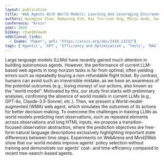 ```yaml
---
layout: publication
title: 'Web Agents With World Models: Learning And Leveraging Environment Dynamics In Web Navigation'
authors: Hyungjoo Chae, Namyoung Kim, Kai Tzu-iunn Ong, Minju Gwak, Gwanwoo Song, Jihoon Kim, Sunghwan Kim, Dongha Lee, Jinyoung Yeo
conference: "Arxiv"
year: 2024
bibkey: chae2024web
additional_links:
  - {name: "Paper", url: "https://arxiv.org/abs/2410.13232"}
tags: ['Agentic', 'GPT', 'Efficiency and Optimization', 'Tools', 'RAG', 'Model Architecture', 'Reinforcement Learning', 'Training Techniques', 'Attention Mechanism', 'Agent']
---
```

Large language models (LLMs) have recently gained much attention in building
autonomous agents. However, the performance of current LLM-based web agents in
long-horizon tasks is far from optimal, often yielding errors such as
repeatedly buying a non-refundable flight ticket. By contrast, humans can avoid
such an irreversible mistake, as we have an awareness of the potential outcomes
(e.g., losing money) of our actions, also known as the "world model". Motivated
by this, our study first starts with preliminary analyses, confirming the
absence of world models in current LLMs (e.g., GPT-4o, Claude-3.5-Sonnet,
etc.). Then, we present a World-model-augmented (WMA) web agent, which
simulates the outcomes of its actions for better decision-making. To overcome
the challenges in training LLMs as world models predicting next observations,
such as repeated elements across observations and long HTML inputs, we propose
a transition-focused observation abstraction, where the prediction objectives
are free-form natural language descriptions exclusively highlighting important
state differences between time steps. Experiments on WebArena and Mind2Web show
that our world models improve agents' policy selection without training and
demonstrate our agents' cost- and time-efficiency compared to recent
tree-search-based agents.
